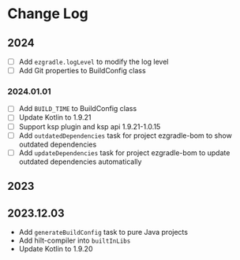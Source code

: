 # Change Log

## 2024

- [ ] Add `ezgradle.logLevel` to modify the log level
- [ ] Add Git properties to BuildConfig class

### 2024.01.01

- [ ] Add `BUILD_TIME` to BuildConfig class
- [ ] Update Kotlin to 1.9.21
- [ ] Support ksp plugin and ksp api 1.9.21-1.0.15
- [ ] Add `outdatedDependencies` task for project ezgradle-bom to show outdated dependencies
- [ ] Add `updateDependencies` task for project ezgradle-bom to update outdated dependencies automatically

## 2023

## 2023.12.03

- Add `generateBuildConfig` task to pure Java projects
- Add hilt-compiler into `builtInLibs`
- Update Kotlin to 1.9.20
